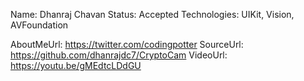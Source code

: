 Name: Dhanraj Chavan
Status: Accepted
Technologies: UIKit, Vision, AVFoundation

AboutMeUrl: https://twitter.com/codingpotter
SourceUrl: https://github.com/dhanrajdc7/CryptoCam
VideoUrl: https://youtu.be/gMEdtcLDdGU

<!---
EXAMPLE
Name: John Appleseed
Status: Submitted <or> Winner <or> Distinguished <or> Rejected
Technologies: SwiftUI, RealityKit, CoreGraphic

AboutMeUrl: https://linkedin.com/in/johnappleseed
SourceUrl: https://github.com/johnappleseed/wwdc2025
VideoUrl: https://youtu.be/ABCDE123456
-->
